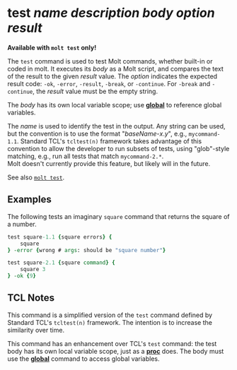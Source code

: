 # test *name* *description* *body* *option* *result*

**Available with `molt test` only!**

The `test` command is used to test Molt commands, whether built-in or coded
in molt.  It executes its *body* as a Molt script, and compares the text
of the result to the given *result* value.  The *option* indicates the
expected result code: `-ok`, `-error`, `-result`, `-break`, or `-continue`.
For `-break` and `-continue`, the *result* value must be the empty string.

The *body* has its own local variable scope; use
[**global**](./global.md) to reference global variables.

The *name* is used to identify the test in the output.  Any string can be
used, but the convention is to use the format "*baseName*-*x*.*y*", e.g.,
`mycommand-1.1`.  Standard TCL's `tcltest(n)` framework takes advantage of
this convention to allow the developer to run subsets of tests, using
"glob"-style matching, e.g., run all tests that match `mycommand-2.*`.  
Molt doesn't currently provide this feature, but likely will in the future.

See also [`molt test`](../cmdline/test.md).

## Examples

The following tests an imaginary `square` command that returns the square
of a number.

```Tcl
test square-1.1 {square errors} {
    square
} -error {wrong # args: should be "square number"}

test square-2.1 {square command} {
    square 3
} -ok {9}
```

## TCL Notes

This command is a simplified version of the `test` command defined by
Standard TCL's `tcltest(n)` framework.  The intention is to increase the
similarity over time.

This command has an enhancement over TCL's `test` command: the test body has
its own local variable scope, just as a [**proc**](./proc.md) does.  The body
must use the [**global**](./global.md) command to access global variables.
